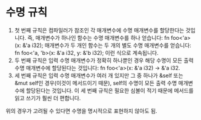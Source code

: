 # 수명 규칙

1. 첫 번째 규칙은 컴파일러가 참조인 각 매개변수에 수명 매개변수를 할당한다는 것입니다. 즉, 매개변수가 하나인 함수는 수명 매개변수를 하나 얻습니다: fn foo<'a>(x: &'a i32); 매개변수가 두 개인 함수는 두 개의 별도 수명 매개변수를 얻습니다: fn foo<'a, 'b>(x: &'a i32, y: &'b i32); 이런 식으로 계속됩니다.
2. 두 번째 규칙은 입력 수명 매개변수가 정확히 하나뿐인 경우 해당 수명이 모든 출력 수명 매개변수에 할당된다는 것입니다: fn foo<'a>(x: &'a i32) -> &'a i32.
3. 세 번째 규칙은 입력 수명 매개변수가 여러 개 있지만 그 중 하나가 &self 또는 &mut self인 경우(이것이 메서드이기 때문), self의 수명이 모든 출력 수명 매개변수에 할당된다는 것입니다. 이 세 번째 규칙은 필요한 심볼이 적기 때문에 메서드를 읽고 쓰기가 훨씬 더 편합니다.

위의 경우가 고려될 수 있다면 수명을 명시적으로 표현하지 않아도 됨.